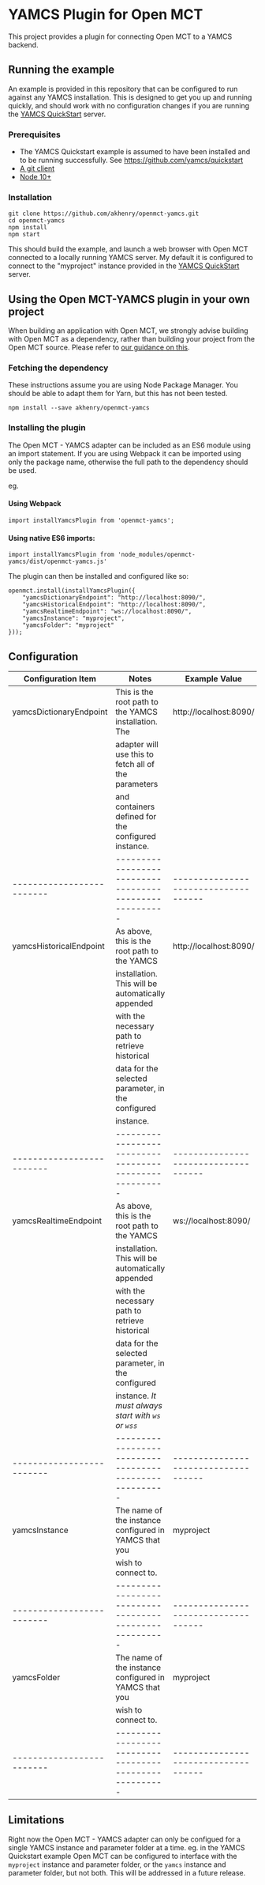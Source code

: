 # YAMCS Plugin for Open MCT
This project provides a plugin for connecting Open MCT to a YAMCS backend.

## Running the example

An example is provided in this repository that can be configured to run against any YAMCS installation. This is designed
 to get you up and running quickly, and should work with no configuration changes if you are running the 
 [YAMCS QuickStart](https://github.com/yamcs/quickstart) server.

### Prerequisites
* The YAMCS Quickstart example is assumed to have been installed and to be running successfully. See 
  https://github.com/yamcs/quickstart
* [A git client](https://git-scm.com/)
* [Node 10+](https://nodejs.org/)

### Installation
```
git clone https://github.com/akhenry/openmct-yamcs.git
cd openmct-yamcs
npm install
npm start
```

This should build the example, and launch a web browser with Open MCT connected to a locally running YAMCS server. My 
default it is configured to connect to the "myproject" instance provided in the [YAMCS QuickStart](https://github.com/yamcs/quickstart) server.

## Using the Open MCT-YAMCS plugin in your own project

When building an application with Open MCT, we strongly advise building with Open MCT as a dependency, rather than 
building your project from the Open MCT source. Please refer to 
[our guidance on this](https://github.com/nasa/openmct/blob/master/API.md#starting-an-open-mct-application).

### Fetching the dependency
These instructions assume you are using Node Package Manager. You should be able to adapt them for Yarn, but this has 
not been tested.

```
npm install --save akhenry/openmct-yamcs
```

### Installing the plugin

The Open MCT - YAMCS adapter can be included as an ES6 module using an import statement. If you are using Webpack it 
can be imported using only the package name, otherwise the full path to the dependency should be used.

eg.

#### Using Webpack
```
import installYamcsPlugin from 'openmct-yamcs';
```

#### Using native ES6 imports:
```
import installYamcsPlugin from 'node_modules/openmct-yamcs/dist/openmct-yamcs.js'
```

The plugin can then be installed and configured like so:
```
openmct.install(installYamcsPlugin({
    "yamcsDictionaryEndpoint": "http://localhost:8090/",
    "yamcsHistoricalEndpoint": "http://localhost:8090/",
    "yamcsRealtimeEndpoint": "ws://localhost:8090/",
    "yamcsInstance": "myproject",
    "yamcsFolder": "myproject"
}));
```

## Configuration
| Configuration Item      | Notes                                                 | Example Value                      |
|-------------------------|-------------------------------------------------------|------------------------------------|
| yamcsDictionaryEndpoint | This is the root path to the YAMCS installation. The  | http://localhost:8090/             |
|                         | adapter will use this to fetch all of the parameters  |                                    |
|                         | and containers defined for the configured instance.   |                                    |
|-------------------------|-------------------------------------------------------|------------------------------------|
| yamcsHistoricalEndpoint | As above, this is the root path to the YAMCS          | http://localhost:8090/             |
|                         | installation. This will be automatically appended     |                                    |
|                         | with the necessary path to retrieve historical        |                                    |
|                         | data for the selected parameter, in the configured    |                                    |
|                         | instance.                                             |                                    |
|-------------------------|-------------------------------------------------------|------------------------------------|
| yamcsRealtimeEndpoint   | As above, this is the root path to the YAMCS          | ws://localhost:8090/               |
|                         | installation. This will be automatically appended     |                                    |
|                         | with the necessary path to retrieve historical        |                                    |
|                         | data for the selected parameter, in the configured    |                                    |
|                         | instance. *It must always start with `ws` or `wss`*   |                                    |
|-------------------------|-------------------------------------------------------|------------------------------------|
| yamcsInstance           | The name of the instance configured in YAMCS that you | myproject                          |
|                         | wish to connect to.                                   |                                    |
|-------------------------|-------------------------------------------------------|------------------------------------|
| yamcsFolder             | The name of the instance configured in YAMCS that you | myproject                          |
|                         | wish to connect to.                                   |                                    |
|-------------------------|-------------------------------------------------------|------------------------------------|

## Limitations
Right now the Open MCT - YAMCS adapter can only be configued for a single YAMCS instance and parameter folder at a time. 
eg. in the YAMCS Quickstart example Open MCT can be configured to interface with the `myproject` instance and parameter 
folder, or the `yamcs` instance and parameter folder, but not both. This will be addressed in a future release.


